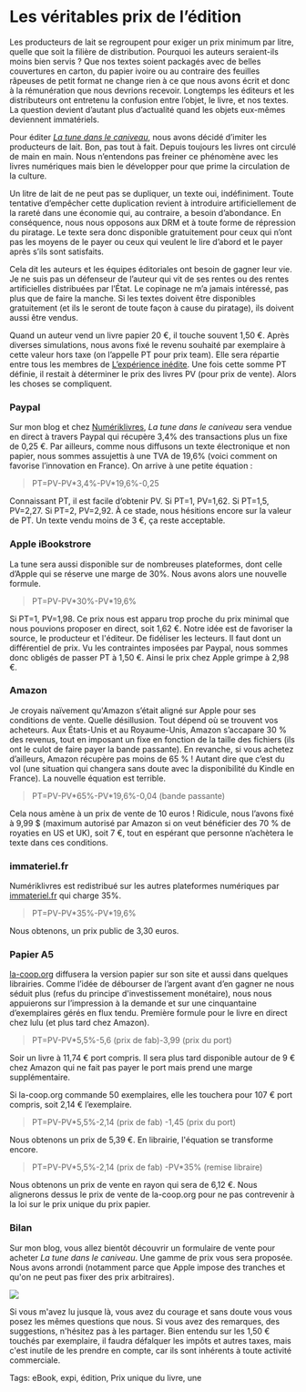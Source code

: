 # Les véritables prix de l’édition

Les producteurs de lait se regroupent pour exiger un prix minimum par litre, quelle que soit la filière de distribution. Pourquoi les auteurs seraient-ils moins bien servis ? Que nos textes soient packagés avec de belles couvertures en carton, du papier ivoire ou au contraire des feuilles râpeuses de petit format ne change rien à ce que nous avons écrit et donc à la rémunération que nous devrions recevoir. Longtemps les éditeurs et les distributeurs ont entretenu la confusion entre l’objet, le livre, et nos textes. La question devient d’autant plus d’actualité quand les objets eux-mêmes deviennent immatériels.

Pour éditer [*La tune dans le caniveau*](/tune-caniveau/), nous avons décidé d’imiter les producteurs de lait. Bon, pas tout à fait. Depuis toujours les livres ont circulé de main en main. Nous n’entendons pas freiner ce phénomène avec les livres numériques mais bien le développer pour que prime la circulation de la culture.

Un litre de lait de ne peut pas se dupliquer, un texte oui, indéfiniment. Toute tentative d’empêcher cette duplication revient à introduire artificiellement de la rareté dans une économie qui, au contraire, a besoin d’abondance. En conséquence, nous nous opposons aux DRM et à toute forme de répression du piratage. Le texte sera donc disponible gratuitement pour ceux qui n’ont pas les moyens de le payer ou ceux qui veulent le lire d’abord et le payer après s’ils sont satisfaits.

Cela dit les auteurs et les équipes éditoriales ont besoin de gagner leur vie. Je ne suis pas un défenseur de l’auteur qui vit de ses rentes ou des rentes artificielles distribuées par l’État. Le copinage ne m’a jamais intéressé, pas plus que de faire la manche. Si les textes doivent être disponibles gratuitement (et ils le seront de toute façon à cause du piratage), ils doivent aussi être vendus.

Quand un auteur vend un livre papier 20 €, il touche souvent 1,50 €. Après diverses simulations, nous avons fixé le revenu souhaité par exemplaire à cette valeur hors taxe (on l’appelle PT pour prix team). Elle sera répartie entre tous les membres de [L’expérience inédite](/tune-caniveau/#expi). Une fois cette somme PT définie, il restait à déterminer le prix des livres PV (pour prix de vente). Alors les choses se compliquent.

### Paypal

Sur mon blog et chez [Numériklivres](http://www.numeriklivres.com/), *La tune dans le caniveau* sera vendue en direct à travers Paypal qui récupère 3,4% des transactions plus un fixe de 0,25 €. Par ailleurs, comme nous diffusons un texte électronique et non papier, nous sommes assujettis à une TVA de 19,6% (voici comment on favorise l’innovation en France). On arrive à une petite équation :

> PT=PV-PV\*3,4%-PV\*19,6%-0,25

Connaissant PT, il est facile d’obtenir PV. Si PT=1, PV=1,62. Si PT=1,5, PV=2,27. Si PT=2, PV=2,92. À ce stade, nous hésitions encore sur la valeur de PT. Un texte vendu moins de 3 €, ça reste acceptable.

### Apple iBookstrore

La tune sera aussi disponible sur de nombreuses plateformes, dont celle d’Apple qui se réserve une marge de 30%. Nous avons alors une nouvelle formule.

> PT=PV-PV\*30%-PV\*19,6%

Si PT=1, PV=1,98. Ce prix nous est apparu trop proche du prix minimal que nous pouvions proposer en direct, soit 1,62 €. Notre idée est de favoriser la source, le producteur et l'éditeur. De fidéliser les lecteurs. Il faut dont un différentiel de prix. Vu les contraintes imposées par Paypal, nous sommes donc obligés de passer PT à 1,50 €. Ainsi le prix chez Apple grimpe à 2,98 €.

### Amazon

Je croyais naïvement qu'Amazon s’était aligné sur Apple pour ses conditions de vente. Quelle désillusion. Tout dépend où se trouvent vos acheteurs. Aux États-Unis et au Royaume-Unis, Amazon s’accapare 30 % des revenus, tout en imposant un fixe en fonction de la taille des fichiers (ils ont le culot de faire payer la bande passante). En revanche, si vous achetez d’ailleurs, Amazon récupère pas moins de 65 % ! Autant dire que c’est du vol (une situation qui changera sans doute avec la disponibilité du Kindle en France). La nouvelle équation est terrible.

> PT=PV-PV\*65%-PV\*19,6%-0,04 (bande passante)

Cela nous amène à un prix de vente de 10 euros ! Ridicule, nous l’avons fixé à 9,99 $ (maximum autorisé par Amazon si on veut bénéficier des 70 % de royaties en US et UK), soit 7 €, tout en espérant que personne n’achètera le texte dans ces conditions.

### immateriel.fr

Numériklivres est redistribué sur les autres plateformes numériques par [immateriel.fr](http://www.immateriel.fr/) qui charge 35%.

> PT=PV-PV\*35%-PV\*19,6%

Nous obtenons, un prix public de 3,30 euros.

### Papier A5

[la-coop.org](http://la-coop.org/) diffusera la version papier sur son site et aussi dans quelques librairies. Comme l’idée de débourser de l’argent avant d’en gagner ne nous séduit plus (refus du principe d'investissement monétaire), nous nous appuierons sur l’impression à la demande et sur une cinquantaine d’exemplaires gérés en flux tendu. Première formule pour le livre en direct chez lulu (et plus tard chez Amazon).

> PT=PV-PV\*5,5%-5,6 (prix de fab)-3,99 (prix du port)

Soir un livre à 11,74 € port compris. Il sera plus tard disponible autour de 9 € chez Amazon qui ne fait pas payer le port mais prend une marge supplémentaire.

Si la-coop.org commande 50 exemplaires, elle les touchera pour 107 € port compris, soit 2,14 € l’exemplaire.

> PT=PV-PV\*5,5%-2,14 (prix de fab) -1,45 (prix du port)

Nous obtenons un prix de 5,39 €. En librairie, l'équation se transforme encore.

> PT=PV-PV\*5,5%-2,14 (prix de fab) -PV\*35% (remise libraire)

Nous obtenons un prix de vente en rayon qui sera de 6,12 €. Nous alignerons dessus le prix de vente de la-coop.org pour ne pas contrevenir à la loi sur le prix unique du prix papier.

### Bilan

Sur mon blog, vous allez bientôt découvrir un formulaire de vente pour acheter *La tune dans le caniveau*. Une gamme de prix vous sera proposée. Nous avons arrondi (notamment parce que Apple impose des tranches et qu'on ne peut pas fixer des prix arbitraires).

![](https://tcrouzet.com/images_tc/2010/10/form-450x231.png)

Si vous m'avez lu jusque là, vous avez du courage et sans doute vous vous posez les mêmes questions que nous. Si vous avez des remarques, des suggestions, n'hésitez pas à les partager. Bien entendu sur les 1,50 € touchés par exemplaire, il faudra défalquer les impôts et autres taxes, mais c'est inutile de les prendre en compte, car ils sont inhérents à toute activité commerciale.

Tags: eBook, expi, édition, Prix unique du livre, une